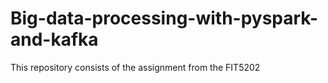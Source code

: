 # Big-data-processing-with-pyspark-and-kafka
This repository consists of the assignment from the FIT5202
